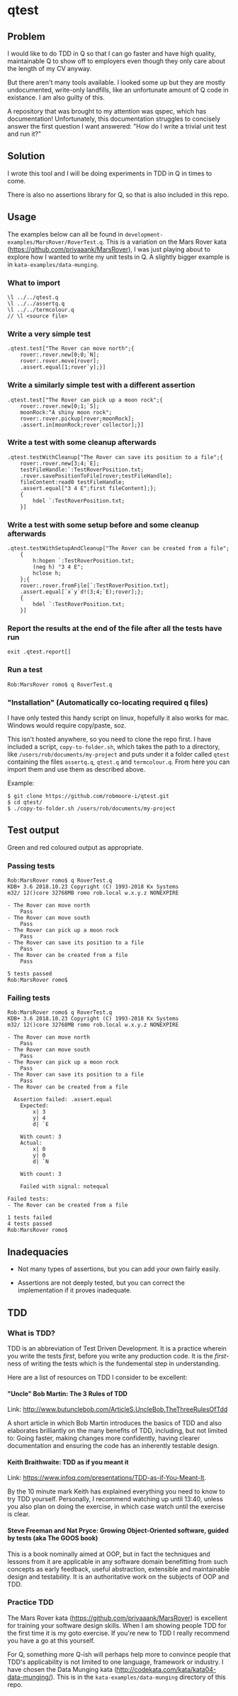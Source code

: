 # qtest

## Problem

I would like to do TDD in Q so that I can go faster and have high quality,
maintainable Q to show off to employers even though they only care about the
length of my CV anyway.

But there aren't many tools available. I looked some up but they are mostly
undocumented, write-only landfills, like an unfortunate amount of Q code in
existance. I am also guilty of this.

A repository that was brought to my attention was qspec, which has
documentation! Unfortunately, this documentation struggles to concisely answer
the first question I want answered: "How do I write a trivial unit test and
run it?"

## Solution

I wrote this tool and I will be doing experiments in TDD in Q in times to come.

There is also no assertions library for Q, so that is also included in this
repo.

## Usage

The examples below can all be found in `development-examples/MarsRover/RoverTest.q`.
This is a variation on the Mars Rover kata (https://github.com/priyaaank/MarsRover),
I was just playing about to explore how I wanted to write my unit tests in Q. A
slightly bigger example is in `kata-examples/data-munging`.

### What to import

```
\l ../../qtest.q
\l ../../assertq.q
\l ../../termcolour.q
// \l <source file>
```

### Write a very simple test

```
.qtest.test["The Rover can move north";{
    rover:.rover.new[0;0;`N];
    rover:.rover.move[rover];
    .assert.equal[1;rover`y];}]
```

### Write a similarly simple test with a different assertion

```
.qtest.test["The Rover can pick up a moon rock";{
    rover:.rover.new[0;1;`S];
    moonRock:"A shiny moon rock";
    rover:.rover.pickup[rover;moonRock];
    .assert.in[moonRock;rover`collector];}]
```

### Write a test with some cleanup afterwards

```
.qtest.testWithCleanup["The Rover can save its position to a file";{
    rover:.rover.new[3;4;`E];
    testFileHandle:`:TestRoverPosition.txt;
    .rover.savePositionToFile[rover;testFileHandle];
    fileContent:read0 testFileHandle;
    .assert.equal["3 4 E";first fileContent];};
    {
        hdel `:TestRoverPosition.txt;
    }]
```

### Write a test with some setup before and some cleanup afterwards

```
.qtest.testWithSetupAndCleanup["The Rover can be created from a file";
    {
        h:hopen `:TestRoverPosition.txt;
        (neg h) "3 4 E";
        hclose h;
    };{
    rover:.rover.fromFile[`:TestRoverPosition.txt];
    .assert.equal[`x`y`d!(3;4;`E);rover];};
    {
        hdel `:TestRoverPosition.txt;
    }]
```

### Report the results at the end of the file after all the tests have run

```
exit .qtest.report[]
```

### Run a test

```
Rob:MarsRover romo$ q RoverTest.q
```

### "Installation" (Automatically co-locating required q files)

I have only tested this handy script on linux, hopefully it also works for mac. Windows would require copy/paste, soz.

This isn't hosted anywhere, so you need to clone the repo first. I have included a script, `copy-to-folder.sh`, which takes the path to a directory, like `/users/rob/documents/my-project` and puts under it a folder called `qtest` containing the files `assertq.q`, `qtest.q` and `termcolour.q`. From here you can import them and use them as described above.

Example:

```
$ git clone https://github.com/robmoore-i/qtest.git
$ cd qtest/
$ ./copy-to-folder.sh /users/rob/documents/my-project
```

## Test output

Green and red coloured output as appropriate.

### Passing tests

```
Rob:MarsRover romo$ q RoverTest.q
KDB+ 3.6 2018.10.23 Copyright (C) 1993-2018 Kx Systems
m32/ 12()core 32768MB romo rob.local w.x.y.z NONEXPIRE

- The Rover can move north
	Pass
- The Rover can move south
	Pass
- The Rover can pick up a moon rock
	Pass
- The Rover can save its position to a file
	Pass
- The Rover can be created from a file
	Pass

5 tests passed
Rob:MarsRover romo$
```

### Failing tests

```
Rob:MarsRover romo$ q RoverTest.q
KDB+ 3.6 2018.10.23 Copyright (C) 1993-2018 Kx Systems
m32/ 12()core 32768MB romo rob.local w.x.y.z NONEXPIRE

- The Rover can move north
	Pass
- The Rover can move south
	Pass
- The Rover can pick up a moon rock
	Pass
- The Rover can save its position to a file
	Pass
- The Rover can be created from a file

  Assertion failed: .assert.equal
	Expected:   
		x| 3
		y| 4
		d| `E

	With count: 3
	Actual:     
		x| 0
		y| 0
		d| `N

	With count: 3

    Failed with signal: notequal

Failed tests:
- The Rover can be created from a file

1 tests failed
4 tests passed
Rob:MarsRover romo$
```

## Inadequacies

- Not many types of assertions, but you can add your own fairly easily.

- Assertions are not deeply tested, but you can correct the implementation if
it proves inadequate.

## TDD

### What is TDD?

TDD is an abbreviation of Test Driven Development. It is a practice wherein you
write the tests *first*, before you write any production code. It is the
*first*-ness of writing the tests which is the fundemental step in understanding.

Here are a list of resources on TDD I consider to be excellent:

#### "Uncle" Bob Martin: The 3 Rules of TDD

Link: http://www.butunclebob.com/ArticleS.UncleBob.TheThreeRulesOfTdd

A short article in which Bob Martin introduces the basics of TDD and also
elaborates brilliantly on the many benefits of TDD, including, but not limited
to: Going faster, making changes more confidently, having clearer documentation
and ensuring the code has an inherently testable design.

#### Keith Braithwaite: TDD as if you meant it

Link: https://www.infoq.com/presentations/TDD-as-if-You-Meant-It.

By the 10 minute mark Keith has explained everything you need to know to try TDD
yourself. Personally, I recommend watching up until 13:40, unless you also plan
on doing the exercise, in which case watch until the exercise is clear.

#### Steve Freeman and Nat Pryce: Growing Object-Oriented software, guided by tests (aka The GOOS book)

This is a book nominally aimed at OOP, but in fact the techniques and lessons
from it are applicable in any software domain benefitting from such concepts as
early feedback, useful abstraction, extensible and maintainable design and
testability. It is an authoritative work on the subjects of OOP and TDD.

### Practice TDD

The Mars Rover kata (https://github.com/priyaaank/MarsRover) is excellent for
training your software design skills. When I am showing people TDD for the first
time it is my goto exercise. If you're new to TDD I really recommend you have a
go at this yourself.

For Q, something more Q-ish will perhaps help more to convince people that TDD's
applicability is not limited to one language, framework or industry. I have chosen
the Data Munging kata (http://codekata.com/kata/kata04-data-munging/). This is
in the `kata-examples/data-munging` directory of this repo.
